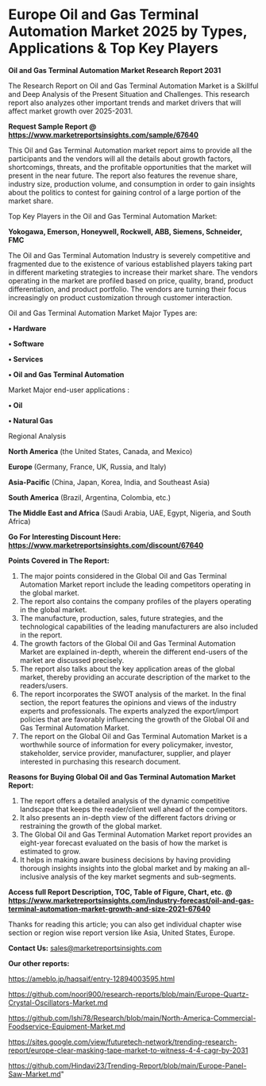 # Europe Oil and Gas Terminal Automation Market 2025 by Types, Applications & Top Key Players

<strong>Oil and Gas Terminal Automation Market Research Report 2031</strong>

The Research Report on Oil and Gas Terminal Automation Market is a Skillful and Deep Analysis of the Present Situation and Challenges. This research report also analyzes other important trends and market drivers that will affect market growth over 2025-2031.

<strong>Request Sample Report @ <a href=https://www.marketreportsinsights.com/sample/67640>https://www.marketreportsinsights.com/sample/67640</a></strong>

This Oil and Gas Terminal Automation market report aims to provide all the participants and the vendors will all the details about growth factors, shortcomings, threats, and the profitable opportunities that the market will present in the near future. The report also features the revenue share, industry size, production volume, and consumption in order to gain insights about the politics to contest for gaining control of a large portion of the market share.

Top Key Players in the Oil and Gas Terminal Automation Market:

<strong>Yokogawa, Emerson, Honeywell, Rockwell, ABB, Siemens, Schneider, FMC</strong>

The Oil and Gas Terminal Automation Industry is severely competitive and fragmented due to the existence of various established players taking part in different marketing strategies to increase their market share. The vendors operating in the market are profiled based on price, quality, brand, product differentiation, and product portfolio. The vendors are turning their focus increasingly on product customization through customer interaction.

Oil and Gas Terminal Automation Market Major Types are:

<strong>• Hardware

• Software

• Services

• Oil and Gas Terminal Automation</strong>

Market Major end-user applications :

<strong>• Oil

• Natural Gas</strong>

Regional Analysis

</u><strong><b>North America</b></strong> (the United States, Canada, and Mexico)

<strong><b>Europe </b></strong>(Germany, France, UK, Russia, and Italy)

<strong><b>Asia-Pacific</b></strong> (China, Japan, Korea, India, and Southeast Asia)

<strong><b>South America</b></strong> (Brazil, Argentina, Colombia, etc.)

<strong><b>The Middle East and Africa</b></strong> (Saudi Arabia, UAE, Egypt, Nigeria, and South Africa)

<strong>Go For Interesting Discount Here: <a href=https://www.marketreportsinsights.com/discount/67640>https://www.marketreportsinsights.com/discount/67640</a></strong>

<strong>Points Covered in The Report:</strong>
<ol>
  <li>The major points considered in the Global Oil and Gas Terminal Automation Market report include the leading competitors operating in the global market.</li>
  <li>The report also contains the company profiles of the players operating in the global market.</li>
  <li>The manufacture, production, sales, future strategies, and the technological capabilities of the leading manufacturers are also included in the report.</li>
  <li>The growth factors of the Global Oil and Gas Terminal Automation Market are explained in-depth, wherein the different end-users of the market are discussed precisely.</li>
  <li>The report also talks about the key application areas of the global market, thereby providing an accurate description of the market to the readers/users.</li>
  <li>The report incorporates the SWOT analysis of the market. In the final section, the report features the opinions and views of the industry experts and professionals. The experts analyzed the export/import policies that are favorably influencing the growth of the Global Oil and Gas Terminal Automation Market.</li>
  <li>The report on the Global Oil and Gas Terminal Automation Market is a worthwhile source of information for every policymaker, investor, stakeholder, service provider, manufacturer, supplier, and player interested in purchasing this research document.</li>
</ol>
<strong>Reasons for Buying Global Oil and Gas Terminal Automation Market Report:</strong>

<ol>
  <li>The report offers a detailed analysis of the dynamic competitive landscape that keeps the reader/client well ahead of the competitors.</li>
  <li>It also presents an in-depth view of the different factors driving or restraining the growth of the global market.</li>
  <li>The Global Oil and Gas Terminal Automation Market report provides an eight-year forecast evaluated on the basis of how the market is estimated to grow.</li>
  <li>It helps in making aware business decisions by having providing thorough insights insights into the global market and by making an all-inclusive analysis of the key market segments and sub-segments.</li>
</ol>
<strong>Access full Report Description, TOC, Table of Figure, Chart, etc. @ <a href=https://www.marketreportsinsights.com/industry-forecast/oil-and-gas-terminal-automation-market-growth-and-size-2021-67640>https://www.marketreportsinsights.com/industry-forecast/oil-and-gas-terminal-automation-market-growth-and-size-2021-67640</a></strong>


Thanks for reading this article; you can also get individual chapter wise section or region wise report version like Asia, United States, Europe.

<strong>Contact Us:</strong>
sales@marketreportsinsights.com

<strong>Our other reports:</strong>

<a href=https://ameblo.jp/haqsaif/entry-12894003595.html>https://ameblo.jp/haqsaif/entry-12894003595.html</a>

<a href=https://github.com/noori900/research-reports/blob/main/Europe-Quartz-Crystal-Oscillators-Market.md>https://github.com/noori900/research-reports/blob/main/Europe-Quartz-Crystal-Oscillators-Market.md</a>

<a href=https://github.com/Ishi78/Research/blob/main/North-America-Commercial-Foodservice-Equipment-Market.md>https://github.com/Ishi78/Research/blob/main/North-America-Commercial-Foodservice-Equipment-Market.md</a>

<a href=https://sites.google.com/view/futuretech-network/trending-research-report/europe-clear-masking-tape-market-to-witness-4-4-cagr-by-2031>https://sites.google.com/view/futuretech-network/trending-research-report/europe-clear-masking-tape-market-to-witness-4-4-cagr-by-2031</a>

<a href=https://github.com/Hindavi23/Trending-Report/blob/main/Europe-Panel-Saw-Market.md>https://github.com/Hindavi23/Trending-Report/blob/main/Europe-Panel-Saw-Market.md</a>"
